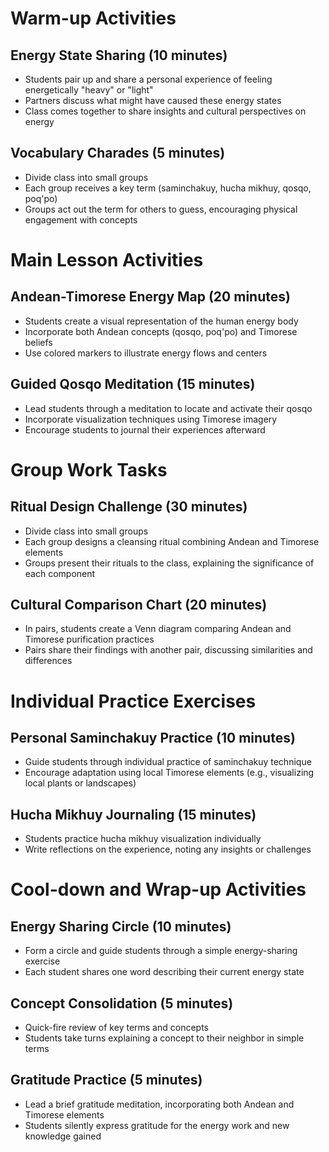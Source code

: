 # Warm-up Activities

## Energy State Sharing (10 minutes)
- Students pair up and share a personal experience of feeling energetically "heavy" or "light"
- Partners discuss what might have caused these energy states
- Class comes together to share insights and cultural perspectives on energy

## Vocabulary Charades (5 minutes)
- Divide class into small groups
- Each group receives a key term (saminchakuy, hucha mikhuy, qosqo, poq'po)
- Groups act out the term for others to guess, encouraging physical engagement with concepts

# Main Lesson Activities

## Andean-Timorese Energy Map (20 minutes)
- Students create a visual representation of the human energy body
- Incorporate both Andean concepts (qosqo, poq'po) and Timorese beliefs
- Use colored markers to illustrate energy flows and centers

## Guided Qosqo Meditation (15 minutes)
- Lead students through a meditation to locate and activate their qosqo
- Incorporate visualization techniques using Timorese imagery
- Encourage students to journal their experiences afterward

# Group Work Tasks

## Ritual Design Challenge (30 minutes)
- Divide class into small groups
- Each group designs a cleansing ritual combining Andean and Timorese elements
- Groups present their rituals to the class, explaining the significance of each component

## Cultural Comparison Chart (20 minutes)
- In pairs, students create a Venn diagram comparing Andean and Timorese purification practices
- Pairs share their findings with another pair, discussing similarities and differences

# Individual Practice Exercises

## Personal Saminchakuy Practice (10 minutes)
- Guide students through individual practice of saminchakuy technique
- Encourage adaptation using local Timorese elements (e.g., visualizing local plants or landscapes)

## Hucha Mikhuy Journaling (15 minutes)
- Students practice hucha mikhuy visualization individually
- Write reflections on the experience, noting any insights or challenges

# Cool-down and Wrap-up Activities

## Energy Sharing Circle (10 minutes)
- Form a circle and guide students through a simple energy-sharing exercise
- Each student shares one word describing their current energy state

## Concept Consolidation (5 minutes)
- Quick-fire review of key terms and concepts
- Students take turns explaining a concept to their neighbor in simple terms

## Gratitude Practice (5 minutes)
- Lead a brief gratitude meditation, incorporating both Andean and Timorese elements
- Students silently express gratitude for the energy work and new knowledge gained